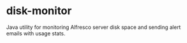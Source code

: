# disk-monitor

Java utility for monitoring Alfresco server disk space and sending alert emails with usage stats.
